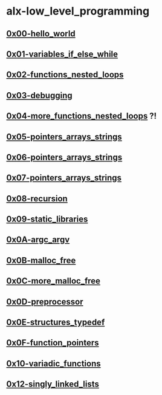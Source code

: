 # alx-low\_level\_programming

## [0x00-hello\_world](https://github.com/hmoustaphaousmane/alx-low_level_programming/tree/main/0x00-hello_world)

## [0x01-variables\_if\_else\_while](https://github.com/hmoustaphaousmane/alx-low_level_programming/tree/main/0x01-variables_if_else_while)

## [0x02-functions\_nested\_loops](https://github.com/hmoustaphaousmane/alx-low_level_programming/tree/main/0x02-functions_nested_loops)

## [0x03-debugging](https://github.com/hmoustaphaousmane/alx-low_level_programming/tree/main/0x03-debugging)

## [0x04-more\_functions\_nested\_loops](https://github.com/hmoustaphaousmane/alx-low_level_programming/tree/main/0x04-more_functions_nested_loops) ?!

## [0x05-pointers\_arrays\_strings](https://github.com/hmoustaphaousmane/alx-low_level_programming/tree/main/0x05-pointers_arrays_strings)

## [0x06-pointers\_arrays\_strings](https://github.com/hmoustaphaousmane/alx-low_level_programming/tree/main/0x06-pointers_arrays_strings)

## [0x07-pointers\_arrays\_strings](https://github.com/hmoustaphaousmane/alx-low_level_programming/tree/main/0x07-pointers_arrays_strings)

## [0x08-recursion](https://github.com/hmoustaphaousmane/alx-low_level_programming/tree/main/0x08-recursion)

## [0x09-static\_libraries](https://github.com/hmoustaphaousmane/alx-low_level_programming/tree/main/0x09-static_libraries)

## [0x0A-argc\_argv](https://github.com/hmoustaphaousmane/alx-low_level_programming/tree/main/0x0A-argc_argv)

## [0x0B-malloc\_free](https://github.com/hmoustaphaousmane/alx-low_level_programming/tree/main/0x0B-malloc_free)

## [0x0C-more\_malloc\_free](https://github.com/hmoustaphaousmane/alx-low_level_programming/tree/main/0x0C-more_malloc_free)

## [0x0D-preprocessor](https://github.com/hmoustaphaousmane/alx-low_level_programming/tree/main/0x0D-preprocessor)

## [0x0E-structures\_typedef](https://github.com/hmoustaphaousmane/alx-low_level_programming/tree/main/0x0E-structures_typedef)

## [0x0F-function\_pointers](https://github.com/hmoustaphaousmane/alx-low_level_programming/tree/main/0x0F-function_pointers)

## [0x10-variadic\_functions](https://github.com/hmoustaphaousmane/alx-low_level_programming/tree/main/0x10-variadic_functions)

## [0x12-singly\_linked\_lists](https://github.com/hmoustaphaousmane/alx-low_level_programming/tree/main/0x12-singly_linked_lists)

